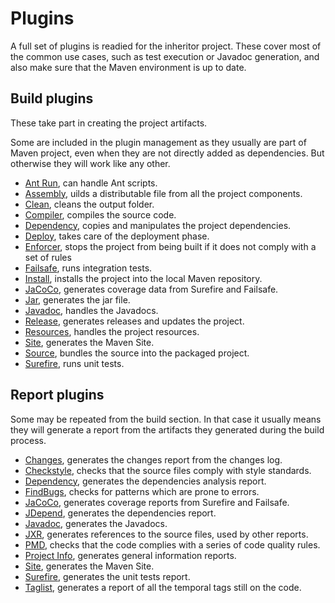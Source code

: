 # Plugins

A full set of plugins is readied for the inheritor project. These cover most of the common use cases, such as test execution or Javadoc generation, and also make sure that the Maven environment is up to date.

## Build plugins

These take part in creating the project artifacts.

Some are included in the plugin management as they usually are part of Maven project, even when they are not directly added as dependencies. But otherwise they will work like any other.

- [Ant Run](https://maven.apache.org/plugins/maven-antrun-plugin/), can handle Ant scripts.
- [Assembly](http://maven.apache.org/plugins/maven-assembly-plugin/), uilds a distributable file from all the project components.
- [Clean](https://maven.apache.org/plugins/maven-clean-plugin/), cleans the output folder.
- [Compiler](https://maven.apache.org/plugins/maven-compiler-plugin/), compiles the source code.
- [Dependency](https://maven.apache.org/plugins/maven-dependency-plugin/), copies and manipulates the project dependencies.
- [Deploy](https://maven.apache.org/plugins/maven-deploy-plugin/), takes care of the deployment phase.
- [Enforcer](https://maven.apache.org/enforcer/maven-enforcer-plugin/), stops the project from being built if it does not comply with a set of rules
- [Failsafe](https://maven.apache.org/surefire/maven-failsafe-plugin/), runs integration tests.
- [Install](https://maven.apache.org/plugins/maven-install-plugin/), installs the project into the local Maven repository.
- [JaCoCo](http://eclemma.org/jacoco/trunk/doc/maven.html), generates coverage data from Surefire and Failsafe.
- [Jar](https://maven.apache.org/plugins/maven-jar-plugin/), generates the jar file.
- [Javadoc](https://maven.apache.org/plugins/maven-javadoc-plugin/), handles the Javadocs.
- [Release](https://maven.apache.org/maven-release/maven-release-plugin/), generates releases and updates the project.
- [Resources](https://maven.apache.org/plugins/maven-resources-plugin/), handles the project resources.
- [Site](https://maven.apache.org/plugins/maven-site-plugin/), generates the Maven Site.
- [Source](https://maven.apache.org/plugins/maven-source-plugin/), bundles the source into the packaged project.
- [Surefire](https://maven.apache.org/surefire/maven-surefire-plugin/), runs unit tests.

## Report plugins

Some may be repeated from the build section. In that case it usually means they will generate a report from the artifacts they generated during the build process.

- [Changes](https://maven.apache.org/plugins/maven-changes-plugin/), generates the changes report from the changes log.
- [Checkstyle](https://maven.apache.org/plugins/maven-checkstyle-plugin/), checks that the source files comply with style standards.
- [Dependency](https://maven.apache.org/plugins/maven-dependency-plugin/), generates the dependencies analysis report.
- [FindBugs](http://gleclaire.github.io/findbugs-maven-plugin/), checks for patterns which are prone to errors.
- [JaCoCo](http://eclemma.org/jacoco/trunk/doc/maven.html), generates coverage reports from Surefire and Failsafe.
- [JDepend](http://www.mojohaus.org/jdepend-maven-plugin/), generates the dependencies report.
- [Javadoc](https://maven.apache.org/plugins/maven-javadoc-plugin/), generates the Javadocs.
- [JXR](http://maven.apache.org/jxr/maven-jxr-plugin/), generates references to the source files, used by other reports.
- [PMD](https://maven.apache.org/plugins/maven-pmd-plugin/), checks that the code complies with a series of code quality rules.
- [Project Info](https://maven.apache.org/plugins/maven-project-info-reports-plugin/), generates general information reports.
- [Site](https://maven.apache.org/plugins/maven-site-plugin/), generates the Maven Site.
- [Surefire](https://maven.apache.org/surefire/maven-surefire-report-plugin/), generates the unit tests report.
- [Taglist](http://www.mojohaus.org/taglist-maven-plugin/), generates a report of all the temporal tags still on the code.
